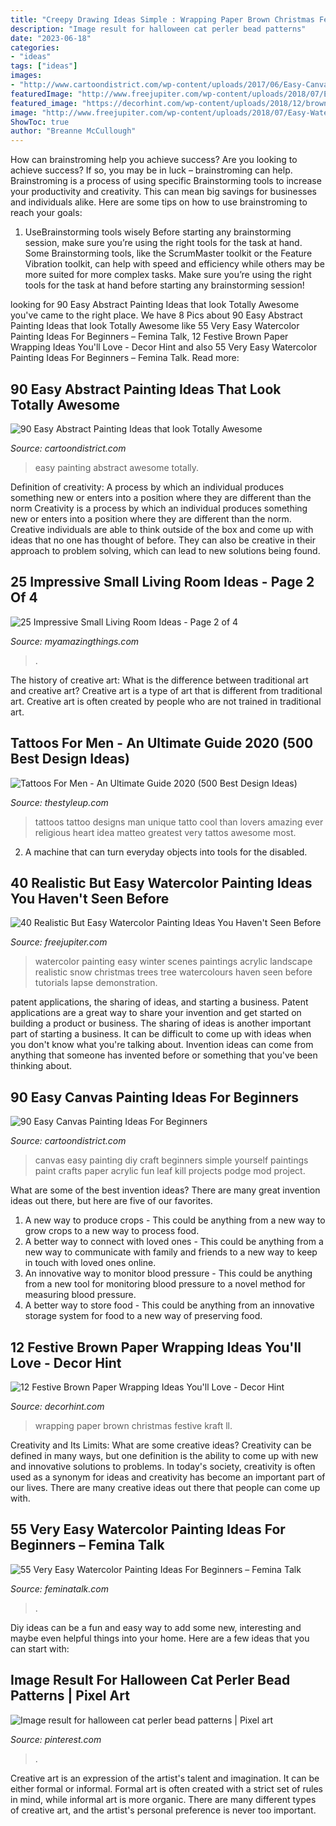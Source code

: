 ```yaml
---
title: "Creepy Drawing Ideas Simple : Wrapping Paper Brown Christmas Festive Kraft Ll"
description: "Image result for halloween cat perler bead patterns"
date: "2023-06-18"
categories:
- "ideas"
tags: ["ideas"]
images:
- "http://www.cartoondistrict.com/wp-content/uploads/2017/06/Easy-Canvas-Painting-Ideas-For-Beginners22-1.jpg"
featuredImage: "http://www.freejupiter.com/wp-content/uploads/2018/07/Easy-Watercolor-Painting-Ideas-19-1.jpg"
featured_image: "https://decorhint.com/wp-content/uploads/2018/12/brown-kraft-paper-wrapping-ideas-1.jpg"
image: "http://www.freejupiter.com/wp-content/uploads/2018/07/Easy-Watercolor-Painting-Ideas-19-1.jpg"
ShowToc: true
author: "Breanne McCullough"
---
```



How can brainstroming help you achieve success?
Are you looking to achieve success? If so, you may be in luck – brainstroming can help. Brainstroming is a process of using specific Brainstorming tools to increase your productivity and creativity. This can mean big savings for businesses and individuals alike. Here are some tips on how to use brainstroming to reach your goals: 
1. UseBrainstorming tools wisely 
Before starting any brainstorming session, make sure you’re using the right tools for the task at hand. Some Brainstorming tools, like the ScrumMaster toolkit or the Feature Vibration toolkit, can help with speed and efficiency while others may be more suited for more complex tasks. Make sure you’re using the right tools for the task at hand before starting any brainstorming session! 

	

		
looking for 90 Easy Abstract Painting Ideas that look Totally Awesome you've came to the right place. We have 8 Pics about 90 Easy Abstract Painting Ideas that look Totally Awesome like 55 Very Easy Watercolor Painting Ideas For Beginners – Femina Talk, 12 Festive Brown Paper Wrapping Ideas You&#039;ll Love - Decor Hint and also 55 Very Easy Watercolor Painting Ideas For Beginners – Femina Talk. Read more:
		
    
## 90 Easy Abstract Painting Ideas That Look Totally Awesome

<img loading=lazy src="http://www.cartoondistrict.com/wp-content/uploads/2017/06/Easy-Abstract-Painting-Ideas00012.jpg" onerror="this.onerror=null;this.src='https://tse2.mm.bing.net/th?id=OIP.6hihjezKc6jVR64368qdtwHaNJ&amp;pid=15.1';" alt="90 Easy Abstract Painting Ideas that look Totally Awesome">

_Source: cartoondistrict.com_

>easy painting abstract awesome totally. 

	

Definition of creativity: A process by which an individual produces something new or enters into a position where they are different than the norm
Creativity is a process by which an individual produces something new or enters into a position where they are different than the norm. Creative individuals are able to think outside of the box and come up with ideas that no one has thought of before. They can also be creative in their approach to problem solving, which can lead to new solutions being found.

    
## 25 Impressive Small Living Room Ideas - Page 2 Of 4

<img loading=lazy src="https://myamazingthings.com/wp-content/uploads/2016/11/minimalist-living-room-tv-cabinet-design-effect-drawing.jpg" onerror="this.onerror=null;this.src='https://tse4.mm.bing.net/th?id=OIP.ixxA93af6JgrG_ZlmT7EKQHaE8&amp;pid=15.1';" alt="25 Impressive Small Living Room Ideas - Page 2 of 4">

_Source: myamazingthings.com_

>. 

	

The history of creative art: What is the difference between traditional art and creative art?
Creative art is a type of art that is different from traditional art. Creative art is often created by people who are not trained in traditional art.

    
## Tattoos For Men - An Ultimate Guide 2020 (500 Best Design Ideas)

<img loading=lazy src="https://thestyleup.com/wp-content/uploads/2015/09/Best-tattoo-designs-for-Men-27-517x800.jpg" onerror="this.onerror=null;this.src='https://tse3.mm.bing.net/th?id=OIP.WcgakNSSu89e0JnQP0iJpgHaLd&amp;pid=15.1';" alt="Tattoos For Men - An Ultimate Guide 2020 (500 Best Design Ideas)">

_Source: thestyleup.com_

>tattoos tattoo designs man unique tatto cool than lovers amazing ever religious heart idea matteo greatest very tattos awesome most. 

	

2. A machine that can turn everyday objects into tools for the disabled.

    
## 40 Realistic But Easy Watercolor Painting Ideas You Haven&#039;t Seen Before

<img loading=lazy src="http://www.freejupiter.com/wp-content/uploads/2018/07/Easy-Watercolor-Painting-Ideas-19-1.jpg" onerror="this.onerror=null;this.src='https://tse1.mm.bing.net/th?id=OIP.e_c0HXHl6ee-RnWU5uFEHwHaKt&amp;pid=15.1';" alt="40 Realistic But Easy Watercolor Painting Ideas You Haven&#039;t Seen Before">

_Source: freejupiter.com_

>watercolor painting easy winter scenes paintings acrylic landscape realistic snow christmas trees tree watercolours haven seen before tutorials lapse demonstration. 

	

patent applications, the sharing of ideas, and starting a business. Patent applications are a great way to share your invention and get started on building a product or business. The sharing of ideas is another important part of starting a business. It can be difficult to come up with ideas when you don't know what you're talking about. Invention ideas can come from anything that someone has invented before or something that you've been thinking about.

    
## 90 Easy Canvas Painting Ideas For Beginners

<img loading=lazy src="http://www.cartoondistrict.com/wp-content/uploads/2017/06/Easy-Canvas-Painting-Ideas-For-Beginners22-1.jpg" onerror="this.onerror=null;this.src='https://tse2.mm.bing.net/th?id=OIP.UAbrR4Di0jXihJ-Lj8tMigHaJ4&amp;pid=15.1';" alt="90 Easy Canvas Painting Ideas For Beginners">

_Source: cartoondistrict.com_

>canvas easy painting diy craft beginners simple yourself paintings paint crafts paper acrylic fun leaf kill projects podge mod project. 

	

What are some of the best invention ideas?
There are many great invention ideas out there, but here are five of our favorites. 
1. A new way to produce crops - This could be anything from a new way to grow crops to a new way to process food. 
2. A better way to connect with loved ones - This could be anything from a new way to communicate with family and friends to a new way to keep in touch with loved ones online. 
3. An innovative way to monitor blood pressure - This could be anything from a new tool for monitoring blood pressure to a novel method for measuring blood pressure. 
4. A better way to store food - This could be anything from an innovative storage system for food to a new way of preserving food. 

    
## 12 Festive Brown Paper Wrapping Ideas You&#039;ll Love - Decor Hint

<img loading=lazy src="https://decorhint.com/wp-content/uploads/2018/12/brown-kraft-paper-wrapping-ideas-1.jpg" onerror="this.onerror=null;this.src='https://tse4.mm.bing.net/th?id=OIP.Gg0x5QpJ2CHubJvSmVNFiQHaLH&amp;pid=15.1';" alt="12 Festive Brown Paper Wrapping Ideas You&#039;ll Love - Decor Hint">

_Source: decorhint.com_

>wrapping paper brown christmas festive kraft ll. 

	

Creativity and Its Limits: What are some creative ideas?
Creativity can be defined in many ways, but one definition is the ability to come up with new and innovative solutions to problems. In today's society, creativity is often used as a synonym for ideas and creativity has become an important part of our lives. There are many creative ideas out there that people can come up with.

    
## 55 Very Easy Watercolor Painting Ideas For Beginners – Femina Talk

<img loading=lazy src="https://www.feminatalk.com/wp-content/uploads/2018/08/Very-Easy-Watercolor-Painting-Ideas-for-beginners00002.jpg" onerror="this.onerror=null;this.src='https://tse4.mm.bing.net/th?id=OIP.ohjgvPs_VJfWpOy9Ot9rdAHaLH&amp;pid=15.1';" alt="55 Very Easy Watercolor Painting Ideas For Beginners – Femina Talk">

_Source: feminatalk.com_

>. 

	

Diy ideas can be a fun and easy way to add some new, interesting and maybe even helpful things into your home. Here are a few ideas that you can start with: 

    
## Image Result For Halloween Cat Perler Bead Patterns | Pixel Art

<img loading=lazy src="https://i.pinimg.com/736x/92/cf/70/92cf702caa670b2b5d7731763f205d67.jpg" onerror="this.onerror=null;this.src='https://tse4.mm.bing.net/th?id=OIP.TlIl5Tg9zG1dluUppJ0OowHaKX&amp;pid=15.1';" alt="Image result for halloween cat perler bead patterns | Pixel art">

_Source: pinterest.com_

>. 

	

Creative art is an expression of the artist's talent and imagination. It can be either formal or informal. Formal art is often created with a strict set of rules in mind, while informal art is more organic. There are many different types of creative art, and the artist's personal preference is never too important.


